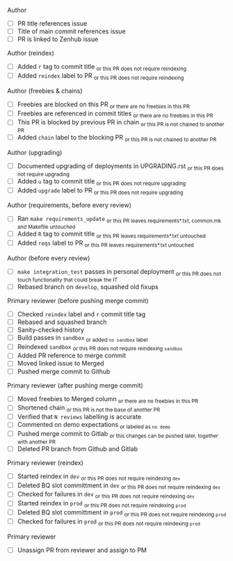 Author

- [ ] PR title references issue
- [ ] Title of main commit references issue
- [ ] PR is linked to Zenhub issue

Author (reindex)

- [ ] Added `r` tag to commit title                         <sub>or this PR does not require reindexing</sub>
- [ ] Added `reindex` label to PR                           <sub>or this PR does not require reindexing</sub>

Author (freebies & chains)

- [ ] Freebies are blocked on this PR                       <sub>or there are no freebies in this PR</sub>
- [ ] Freebies are referenced in commit titles              <sub>or there are no freebies in this PR</sub>
- [ ] This PR is blocked by previous PR in chain            <sub>or this PR is not chained to another PR</sub>
- [ ] Added `chain` label to the blocking PR                <sub>or this PR is not chained to another PR</sub>

Author (upgrading)

- [ ] Documented upgrading of deployments in UPGRADING.rst  <sub>or this PR does not require upgrading</sub>
- [ ] Added `u` tag to commit title                         <sub>or this PR does not require upgrading</sub>
- [ ] Added `upgrade` label to PR                           <sub>or this PR does not require upgrading</sub>

Author (requirements, before every review)

- [ ] Ran `make requirements_update`                        <sub>or this PR leaves requirements*.txt, common.mk and Makefile untouched</sub>
- [ ] Added `R` tag to commit title                         <sub>or this PR leaves requirements*.txt untouched</sub>
- [ ] Added `reqs` label to PR                              <sub>or this PR leaves requirements*.txt untouched</sub>

Author (before every review)

- [ ] `make integration_test` passes in personal deployment <sub>or this PR does not touch functionality that could break the IT</sub>
- [ ] Rebased branch on `develop`, squashed old fixups

Primary reviewer (before pushing merge commit)

- [ ] Checked `reindex` label and `r` commit title tag
- [ ] Rebased and squashed branch
- [ ] Sanity-checked history
- [ ] Build passes in `sandbox`                             <sub>or added `no sandbox` label</sub>
- [ ] Reindexed `sandbox`                                   <sub>or this PR does not require reindexing `sandbox`</sub>
- [ ] Added PR reference to merge commit
- [ ] Moved linked issue to Merged
- [ ] Pushed merge commit to Github

Primary reviewer (after pushing merge commit)

- [ ] Moved freebies to Merged column                       <sub>or there are no freebies in this PR</sub> 
- [ ] Shortened chain                                       <sub>or this PR is not the base of another PR</sub>
- [ ] Verified that `N reviews` labelling is accurate
- [ ] Commented on demo expectations                        <sub>or labeled as `no demo`</sub>
- [ ] Pushed merge commit to Gitlab                         <sub>or this changes can be pushed later, together with another PR</sub>
- [ ] Deleted PR branch from Github and Gitlab

Primary reviewer (reindex) 

- [ ] Started reindex in `dev`                              <sub>or this PR does not require reindexing `dev`</sub>
- [ ] Deleted BQ slot committment in `dev`                  <sub>or this PR does not require reindexing `dev`</sub>
- [ ] Checked for failures in `dev`                         <sub>or this PR does not require reindexing `dev`</sub>
- [ ] Started reindex in `prod`                             <sub>or this PR does not require reindexing `prod`</sub>
- [ ] Deleted BQ slot committment in `prod`                 <sub>or this PR does not require reindexing `prod`</sub>
- [ ] Checked for failures in `prod`                        <sub>or this PR does not require reindexing `prod`</sub>

Primary reviewer

- [ ] Unassign PR from reviewer and assign to PM
